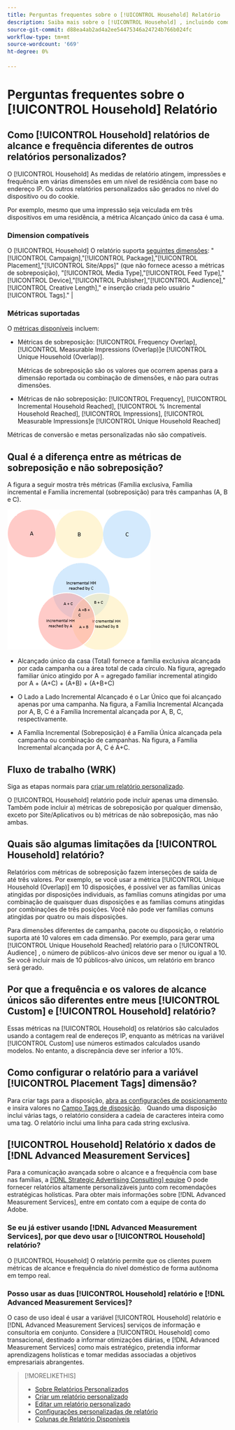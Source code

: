 ```yaml
---
title: Perguntas frequentes sobre o [!UICONTROL Household] Relatório
description: Saiba mais sobre o [!UICONTROL Household] , incluindo como é diferente de outros relatórios e solução de problemas.
source-git-commit: d88ea4ab2ad4a2ee54475346a24724b766b024fc
workflow-type: tm+mt
source-wordcount: '669'
ht-degree: 0%

---
```


# Perguntas frequentes sobre o [!UICONTROL Household] Relatório

## Como [!UICONTROL Household] relatórios de alcance e frequência diferentes de outros relatórios personalizados?

O [!UICONTROL Household] As medidas de relatório atingem, impressões e frequência em várias dimensões em um nível de residência com base no endereço IP. Os outros relatórios personalizados são gerados no nível do dispositivo ou do cookie.

Por exemplo, mesmo que uma impressão seja veiculada em três dispositivos em uma residência, a métrica Alcançado único da casa é uma.

### Dimension compatíveis

O [!UICONTROL Household] O relatório suporta [seguintes dimensões](/help/dsp/reports/report-columns.md): &quot;[!UICONTROL Campaign],&quot;[!UICONTROL Package],&quot;[!UICONTROL Placement],&quot;[!UICONTROL Site/Apps]&quot; (que não fornece acesso a métricas de sobreposição), &quot;[!UICONTROL Media Type],&quot;[!UICONTROL Feed Type],&quot;[!UICONTROL Device],&quot;[!UICONTROL Publisher],&quot;[!UICONTROL Audience],&quot;[!UICONTROL Creative Length],&quot; e inserção criada pelo usuário &quot;[!UICONTROL Tags].&quot; |

### Métricas suportadas

O [métricas disponíveis](/help/dsp/reports/report-columns.md) incluem:

* Métricas de sobreposição: [!UICONTROL Frequency Overlap], [!UICONTROL Measurable Impressions (Overlap)]e [!UICONTROL Unique Household (Overlap)].

   Métricas de sobreposição são os valores que ocorrem apenas para a dimensão reportada ou combinação de dimensões, e não para outras dimensões. <!-- For example, it might show the ?? -->

* Métricas de não sobreposição: [!UICONTROL Frequency], [!UICONTROL Incremental Household Reached], [!UICONTROL % Incremental Household Reached], [!UICONTROL Impressions], [!UICONTROL Measurable Impressions]e [!UICONTROL Unique Household Reached]

Métricas de conversão e metas personalizadas não são compatíveis.

## Qual é a diferença entre as métricas de sobreposição e não sobreposição?

A figura a seguir mostra três métricas (Família exclusiva, Família incremental e Família incremental (sobreposição) para três campanhas (A, B e C).

![Ilustração das métricas de sobreposição de residências](/help/dsp/assets/household-overlap-metrics-illustration.png "Ilustração das métricas de sobreposição de residências")

* Alcançado único da casa (Total) fornece a família exclusiva alcançada por cada campanha ou a área total de cada círculo. Na figura, agregado familiar único atingido por A = agregado familiar incremental atingido por A + (A+C) + (A+B) + (A+B+C)

* O Lado a Lado Incremental Alcançado é o Lar Único que foi alcançado apenas por uma campanha. Na figura, a Família Incremental Alcançada por A, B, C é a Família Incremental alcançada por A, B, C, respectivamente.

* A Família Incremental (Sobreposição) é a Família Única alcançada pela campanha ou combinação de campanhas. Na figura, a Família Incremental alcançada por A, C é A+C.

## Fluxo de trabalho (WRK)

Siga as etapas normais para [criar um relatório personalizado](report-create.md).

O [!UICONTROL Household] relatório pode incluir apenas uma dimensão. Também pode incluir a) métricas de sobreposição por qualquer dimensão, exceto por Site/Aplicativos ou b) métricas de não sobreposição, mas não ambas.

## Quais são algumas limitações da [!UICONTROL Household] relatório? 

Relatórios com métricas de sobreposição fazem interseções de saída de até três valores. Por exemplo, se você usar a métrica [!UICONTROL Unique Household (Overlap)] em 10 disposições, é possível ver as famílias únicas atingidas por disposições individuais, as famílias comuns atingidas por uma combinação de quaisquer duas disposições e as famílias comuns atingidas por combinações de três posições. Você não pode ver famílias comuns atingidas por quatro ou mais disposições.

Para dimensões diferentes de campanha, pacote ou disposição, o relatório suporta até 10 valores em cada dimensão. Por exemplo, para gerar uma [!UICONTROL Unique Household Reached] relatório para o [!UICONTROL Audience] , o número de públicos-alvo únicos deve ser menor ou igual a 10. Se você incluir mais de 10 públicos-alvo únicos, um relatório em branco será gerado.

## Por que a frequência e os valores de alcance únicos são diferentes entre meus [!UICONTROL Custom] e [!UICONTROL Household] relatório?

Essas métricas na [!UICONTROL Household] os relatórios são calculados usando a contagem real de endereços IP, enquanto as métricas na variável [!UICONTROL Custom] use números estimados calculados usando modelos. No entanto, a discrepância deve ser inferior a 10%.

## Como configurar o relatório para a variável [!UICONTROL Placement Tags] dimensão?

Para criar tags para a disposição, [abra as configurações de posicionamento](/help/dsp/campaign-management/placements/placement-edit.md) e insira valores no [Campo Tags de disposição](/help/dsp/campaign-management/placements/placement-settings.md).
 
Quando uma disposição inclui várias tags, o relatório considera a cadeia de caracteres inteira como uma tag. O relatório inclui uma linha para cada string exclusiva.

## [!UICONTROL Household] Relatório x dados de [!DNL Advanced Measurement Services]

Para a comunicação avançada sobre o alcance e a frequência com base nas famílias, a [[!DNL Strategic Advertising Consulting] equipe](/help/dsp/introduction/advanced-measurement-services.md) O pode fornecer relatórios altamente personalizáveis junto com recomendações estratégicas holísticas. Para obter mais informações sobre [!DNL Advanced Measurement Services], entre em contato com a equipe de conta do Adobe.

### Se eu já estiver usando [!DNL Advanced Measurement Services], por que devo usar o [!UICONTROL Household] relatório?

O [!UICONTROL Household] O relatório permite que os clientes puxem métricas de alcance e frequência do nível doméstico de forma autônoma em tempo real.

### Posso usar as duas [!UICONTROL Household] relatório e [!DNL Advanced Measurement Services]? 

O caso de uso ideal é usar a variável [!UICONTROL Household] relatório e [!DNL Advanced Measurement Services] serviços de informação e consultoria em conjunto. Considere a [!UICONTROL Household] como transacional, destinado a informar otimizações diárias, e [!DNL Advanced Measurement Services] como mais estratégico, pretendia informar aprendizagens holísticas e tomar medidas associadas a objetivos empresariais abrangentes.

>[!MORELIKETHIS]
>
>* [Sobre Relatórios Personalizados](/help/dsp/reports/report-about.md)
>* [Criar um relatório personalizado](/help/dsp/reports/report-create.md)
>* [Editar um relatório personalizado](/help/dsp/reports/report-edit.md)
>* [Configurações personalizadas de relatório](/help/dsp/reports/report-settings.md)
>* [Colunas de Relatório Disponíveis](/help/dsp/reports/report-columns.md)

